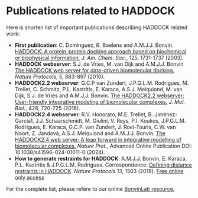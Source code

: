 # Publications related to HADDOCK

Here is shorten list of important publications describing HADDOCK related work:

- **First publication**: C. Dominguez, R. Boelens and A.M.J.J. Bonvin. [HADDOCK: A protein-protein docking approach based on biochemical or biophysical information.](https://pubs.acs.org/doi/abs/10.1021/ja026939x) _J. Am. Chem. Soc._, 125, 1731-1737 (2003).
- **HADDOCK webserver**: S.J. de Vries, M. van Dijk and A.M.J.J. Bonvin [The HADDOCK web server for data-driven biomolecular docking.](https://www.nature.com/nprot/journal/v5/n5/abs/nprot.2010.32.html) _Nature Protocols_, 5, 883-897 (2010).
- **HADDOCK2.2 webserver**: G.C.P van Zundert, J.P.G.L.M. Rodrigues, M. Trellet, C. Schmitz, P.L. Kastritis, E. Karaca, A.S.J. Melquiond, M. van Dijk, S.J. de Vries and A.M.J.J. Bonvin. [The HADDOCK2.2 webserver: User-friendly integrative modeling of biomolecular complexes.](https://doi.org/doi:10.1016/j.jmb.2015.09.014) _J. Mol. Biol._, 428, 720-725 (2016).
- **HADDOCK2.4 webserver**: R.V. Honorato, M.E. Trellet, B. Jiménez-García1, J.J. Schaarschmidt, M. Giulini, V. Reys, P.I. Koukos, J.P.G.L.M. Rodrigues, E. Karaca, G.C.P. van Zundert, J. Roel-Touris, C.W. van Noort, Z. Jandová, A.S.J. Melquiond and A.M.J.J. Bonvin. [The HADDOCK2.4 web server: A leap forward in integrative modelling of biomolecular complexes.](https://www.nature.com/articles/s41596-024-01011-0.epdf?sharing_token=UHDrW9bNh3BqijxD2u9Xd9RgN0jAjWel9jnR3ZoTv0O8Cyf_B_3QikVaNIBRHxp9xyFsQ7dSV3t-kBtpCaFZWPfnuUnAtvRG_vkef9o4oWuhrOLGbBXJVlaaA9ALOULn6NjxbiqC2VkmpD2ZR_r-o0sgRZoHVz10JqIYOeus_nM%3D) _Nature Prot._, Advanced Online Publication DOI: 10.1038/s41596-024-01011-0 (2024).
- **How to generate restraints for HADDOCK**: A.M.J.J. Bonvin, E. Karaca, P.L. Kastritis & J.P.G.L.M. Rodrigues. Correspondence: [Defining distance restraints in HADDOCK](https://doi.org/10.1038/s41596-018-0017-6). _Nature Protocols_ _13_, 1503 (2018). [Free online only access](https://rdcu.be/1OyH)

For the complete list, please refere to our online [BonvinLab resource.](https://www.bonvinlab.org/publications/)
